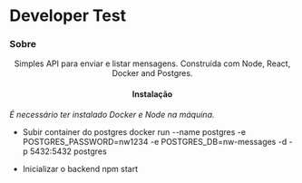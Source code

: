 # Developer Test

### Sobre
<p align="center">Simples API para enviar e listar mensagens. Construída com Node, React, Docker and Postgres.</p>

<h4 align="center"> 
	Instalação
</h4>

*É necessário ter instalado Docker e Node na máquina.*

- Subir container do postgres
docker run --name postgres -e POSTGRES_PASSWORD=nw1234 -e POSTGRES_DB=nw-messages -d -p 5432:5432 postgres

- Inicializar o backend
npm start

